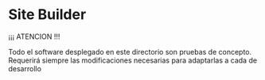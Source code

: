 # Site Builder

¡¡¡ ATENCION !!!

Todo el software desplegado en este directorio son pruebas de concepto. Requerirá siempre las modificaciones necesarias para adaptarlas a cada de desarrollo
